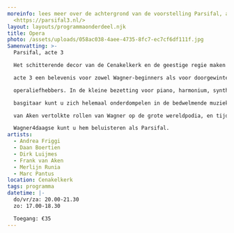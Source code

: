 ```yaml
---
moreinfo: lees meer over de achtergrond van de voorstelling Parsifal, acte 3 op
  <https://parsifal3.nl/>
layout: layouts/programmaonderdeel.njk
title: Opera
photo: /assets/uploads/058ac038-4aee-4735-8fc7-ec7cf6df111f.jpg
Samenvatting: >-
  Parsifal, acte 3

  Het schitterende decor van de Cenakelkerk en de geestige regie maken deze Parsifal,

  acte 3 een belevenis voor zowel Wagner-beginners als voor doorgewinterde

  operaliefhebbers. In de kleine bezetting voor piano, harmonium, synthesizer, klokken en

  basgitaar kunt u zich helemaal onderdompelen in de bedwelmende muziek. Tenor Frank

  van Aken vertolkte rollen van Wagner op de grote wereldpodia, en tijdens deze

  Wagner4daagse kunt u hem beluisteren als Parsifal.
artists:
  - Andrea Friggi
  - Daan Boertien
  - Dirk Luijmes
  - Frank van Aken
  - Merlijn Runia
  - Marc Pantus
location: Cenakelkerk
tags: programma
datetime: |-
  do/vr/za: 20.00-21.30
  zo: 17.00-18.30

  Toegang: €35
---
```

